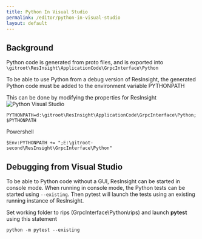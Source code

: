 ```yaml
---
title: Python In Visual Studio
permalink: /editor/python-in-visual-studio
layout: default
---
```


## Background
Python code is generated from proto files, and is exported into `\gitroot\ResInsight\ApplicationCode\GrpcInterface\Python`

To be able to use Python from a debug version of ResInsight, the generated Python code must be added to the environment variable PYTHONPATH

This can be done by modifying the properties for ResInsight
![Python Visual Studio]({{site.baseurl}}/assets/images/python_environment_settings.png)

`PYTHONPATH=d:\gitroot\ResInsight\ApplicationCode\GrpcInterface\Python;$PYTHONPATH`

Powershell

`$Env:PYTHONPATH += ";E:\gitroot-second\ResInsight\GrpcInterface\Python"`

## Debugging from Visual Studio
To be able to Python code without a GUI, ResInsight can be started in console mode. When running in console mode, the Python tests can be started using `--existing`. Then pytest will launch the tests using an existing running instance of ResInsight.

Set working folder to rips (GrpcInterface\Python\rips) and launch **pytest** using this statement

    python -m pytest --existing
